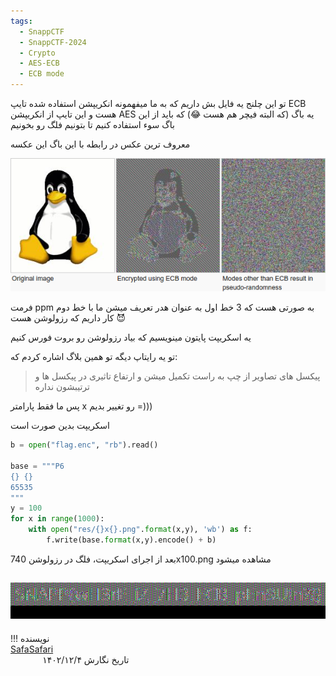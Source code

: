 ```yaml
---
tags:
  - SnappCTF
  - SnappCTF-2024
  - Crypto
  - AES-ECB
  - ECB mode
---
```


تو این چلنج یه فایل بش داریم که به ما میفهمونه انکریپشن استفاده شده تایپ ECB هست و این تایپ از انکریپشن AES یه باگ (که البته فیچر هم هست :joy:) که باید از این باگ سوء استفاده کنیم تا بتونیم فلگ رو بخونیم

معروف ترین عکس در رابطه با این باگ این عکسه

![[PeNgUiN!]](mascot-1.png)

فرمت ppm به صورتی هست که 3 خط اول به عنوان هدر تعریف میشن
ما با خط دوم کار داریم که رزولوشن هست :smiling_imp:

یه اسکریپت پایتون مینویسیم که بیاد رزولوشن رو بروت فورس کنیم

تو یه رایتاپ دیگه تو همین بلاگ اشاره کردم که:
> پیکسل های تصاویر از چپ به راست تکمیل میشن و ارتفاع تاثیری در پیکسل ها و ترتیبشون نداره

پس ما فقط پارامتر x رو تغییر بدیم =)))

اسکریپت بدین صورت است

```python linenums="1"
b = open("flag.enc", "rb").read()

base = """P6
{} {}
65535
"""
y = 100
for x in range(1000):
    with open("res/{}x{}.png".format(x,y), 'wb') as f:
        f.write(base.format(x,y).encode() + b)
```

بعد از اجرای اسکریپت، فلگ در رزولوشن 740x100.png مشاهده میشود

![Mascot](mascot-2.png)
---
!!! نویسنده
    [SafaSafari](https://twitter.com/SafaSafari3)$~~~~~~~~~~~~~~~~~~~~~~~~~~~~~~~~~~~~~~~~~~~~~~~~~~~~~~~~~~~~~~~~~~~~~~~~~~~~~~~~~~~~~~~~~~~~~~~~~~~~~~~~~~~~~~~~~~~~~~~~~~~$تاریخ نگارش ۱۴۰۲/۱۲/۴
